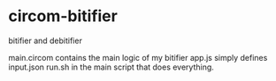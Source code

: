 # circom-bitifier
bitifier and debitifier

main.circom contains the main logic of my bitifier
app.js simply defines input.json
run.sh in the main script that does everything.
